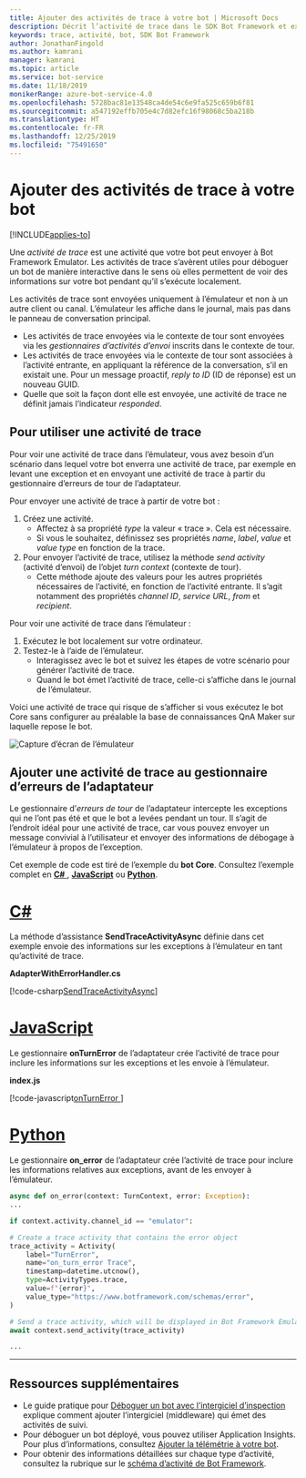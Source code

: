 ```yaml
---
title: Ajouter des activités de trace à votre bot | Microsoft Docs
description: Décrit l’activité de trace dans le SDK Bot Framework et explique comment l’utiliser.
keywords: trace, activité, bot, SDK Bot Framework
author: JonathanFingold
ms.author: kamrani
manager: kamrani
ms.topic: article
ms.service: bot-service
ms.date: 11/18/2019
monikerRange: azure-bot-service-4.0
ms.openlocfilehash: 5728bac81e13548ca4de54c6e9fa525c659b6f81
ms.sourcegitcommit: a547192effb705e4c7d82efc16f98068c5ba218b
ms.translationtype: HT
ms.contentlocale: fr-FR
ms.lasthandoff: 12/25/2019
ms.locfileid: "75491650"
---
```

# <a name="add-trace-activities-to-your-bot"></a>Ajouter des activités de trace à votre bot

[!INCLUDE[applies-to](../includes/applies-to.md)]

<!-- What is it and why use it -->

Une _activité de trace_ est une activité que votre bot peut envoyer à Bot Framework Emulator.
Les activités de trace s’avèrent utiles pour déboguer un bot de manière interactive dans le sens où elles permettent de voir des informations sur votre bot pendant qu’il s’exécute localement.

<!-- Details -->

Les activités de trace sont envoyées uniquement à l’émulateur et non à un autre client ou canal.
L’émulateur les affiche dans le journal, mais pas dans le panneau de conversation principal.

- Les activités de trace envoyées via le contexte de tour sont envoyées via les _gestionnaires d’activités d’envoi_ inscrits dans le contexte de tour.
- Les activités de trace envoyées via le contexte de tour sont associées à l’activité entrante, en appliquant la référence de la conversation, s’il en existait une.
  Pour un message proactif, _reply to ID_ (ID de réponse) est un nouveau GUID.
- Quelle que soit la façon dont elle est envoyée, une activité de trace ne définit jamais l’indicateur _responded_.

## <a name="to-use-a-trace-activity"></a>Pour utiliser une activité de trace

Pour voir une activité de trace dans l’émulateur, vous avez besoin d’un scénario dans lequel votre bot enverra une activité de trace, par exemple en levant une exception et en envoyant une activité de trace à partir du gestionnaire d’erreurs de tour de l’adaptateur.

Pour envoyer une activité de trace à partir de votre bot :

1. Créez une activité.
   - Affectez à sa propriété _type_ la valeur « trace ». Cela est nécessaire.
   - Si vous le souhaitez, définissez ses propriétés _name_, _label_, _value_ et _value type_ en fonction de la trace.
1. Pour envoyer l’activité de trace, utilisez la méthode _send activity_ (activité d’envoi) de l’objet _turn context_ (contexte de tour).
   - Cette méthode ajoute des valeurs pour les autres propriétés nécessaires de l’activité, en fonction de l’activité entrante.
     Il s’agit notamment des propriétés _channel ID_, _service URL_, _from_ et _recipient_.

Pour voir une activité de trace dans l’émulateur :

1. Exécutez le bot localement sur votre ordinateur.
1. Testez-le à l’aide de l’émulateur.
   - Interagissez avec le bot et suivez les étapes de votre scénario pour générer l’activité de trace.
   - Quand le bot émet l’activité de trace, celle-ci s’affiche dans le journal de l’émulateur.

Voici une activité de trace qui risque de s’afficher si vous exécutez le bot Core sans configurer au préalable la base de connaissances QnA Maker sur laquelle repose le bot.

![Capture d’écran de l’émulateur](./media/using-trace-activities.png)

## <a name="add-a-trace-activity-to-the-adapters-on-error-handler"></a>Ajouter une activité de trace au gestionnaire d’erreurs de l’adaptateur

Le gestionnaire d’_erreurs de tour_ de l’adaptateur intercepte les exceptions qui ne l’ont pas été et que le bot a levées pendant un tour.
Il s’agit de l’endroit idéal pour une activité de trace, car vous pouvez envoyer un message convivial à l’utilisateur et envoyer des informations de débogage à l’émulateur à propos de l’exception.

Cet exemple de code est tiré de l’exemple du **bot Core**. Consultez l’exemple complet en [**C#** ](https://aka.ms/cs-core-sample), [**JavaScript**](https://aka.ms/js-core-sample) ou [**Python**](https://aka.ms/py-core-sample).

# <a name="ctabcsharp"></a>[C#](#tab/csharp)

La méthode d’assistance **SendTraceActivityAsync** définie dans cet exemple envoie des informations sur les exceptions à l’émulateur en tant qu’activité de trace.

**AdapterWithErrorHandler.cs**

[!code-csharp[SendTraceActivityAsync](~/../BotBuilder-Samples/samples/csharp_dotnetcore/13.core-bot/AdapterWithErrorHandler.cs?range=16-51&highlight=33-34)]

# <a name="javascripttabjavascript"></a>[JavaScript](#tab/javascript)

Le gestionnaire **onTurnError** de l’adaptateur crée l’activité de trace pour inclure les informations sur les exceptions et les envoie à l’émulateur.

**index.js**

[!code-javascript[onTurnError ](~/../BotBuilder-Samples/samples/javascript_nodejs/13.core-bot/index.js?range=35-57&highlight=8-14)]

# <a name="pythontabpython"></a>[Python](#tab/python)

Le gestionnaire **on_error** de l’adaptateur crée l’activité de trace pour inclure les informations relatives aux exceptions, avant de les envoyer à l’émulateur.
```python
async def on_error(context: TurnContext, error: Exception):
...

if context.activity.channel_id == "emulator":

# Create a trace activity that contains the error object
trace_activity = Activity(
    label="TurnError",
    name="on_turn_error Trace",
    timestamp=datetime.utcnow(),
    type=ActivityTypes.trace,
    value=f"{error}",
    value_type="https://www.botframework.com/schemas/error",
)

# Send a trace activity, which will be displayed in Bot Framework Emulator
await context.send_activity(trace_activity)

...
```
---

## <a name="additional-resources"></a>Ressources supplémentaires

- Le guide pratique pour [Déboguer un bot avec l’intergiciel d’inspection](../bot-service-debug-inspection-middleware.md) explique comment ajouter l’intergiciel (middleware) qui émet des activités de suivi.
- Pour déboguer un bot déployé, vous pouvez utiliser Application Insights. Pour plus d’informations, consultez [Ajouter la télémétrie à votre bot](bot-builder-telemetry.md).
- Pour obtenir des informations détaillées sur chaque type d’activité, consultez la rubrique sur le [schéma d’activité de Bot Framework](https://aka.ms/botSpecs-activitySchema).
